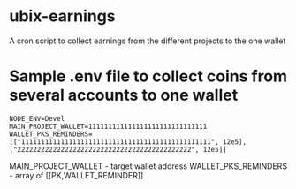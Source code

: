 # ubix-earnings
A cron script to collect earnings from the different projects to the one wallet

# Sample .env file to collect coins from several accounts to one wallet

```
NODE_ENV=Devel
MAIN_PROJECT_WALLET=111111111111111111111111111111
WALLET_PKS_REMINDERS=[["111111111111111111111111111111111111111111111111", 12e5], ["22222222222222222222222222222222222222222222", 12e5]]
```

MAIN_PROJECT_WALLET - target wallet address
WALLET_PKS_REMINDERS - array of [[PK,WALLET_REMINDER]]
